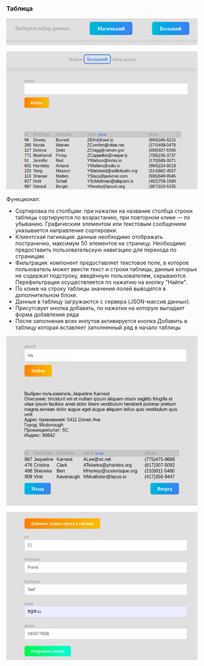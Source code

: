 ### Таблица

![](./assets/3.png)


![](./assets/1.png)

Функционал:

* Сортировка по столбцам: при нажатии на название столбца строки таблицы сортируются по возрастанию, при повторном клике — по убыванию. Графическим элементом или текстовым сообщением указывается направление сортировки.
* Клиентская пагинация: данные необходимо отображать постранично, максимум 50 элементов на страницу. Необходимо предоставить пользовательскую навигацию для перехода по страницам.
* Фильтрация: компонент предоставляет текстовое поле, в которое пользователь может ввести текст и строки таблицы, данные которых не содержат подстроку, введённую пользователем, скрываются. Перефильтрация осуществляется по нажатию на кнопку "Найти".
* По клике на строку таблицы значения полей выводятся в дополнительном блоке.
* Данные в таблицу загружаются с сервера (JSON-массив данных).
* Присутсвует кнопка добавить, по нажатии на которую выпадает форма добавления ряда 
* После заполнения всех инпутов активируется кнопка Добавить в таблицу которая вставляет заполненный ряд в начало таблицы

![](./assets/4.png)

![](./assets/2.png)
